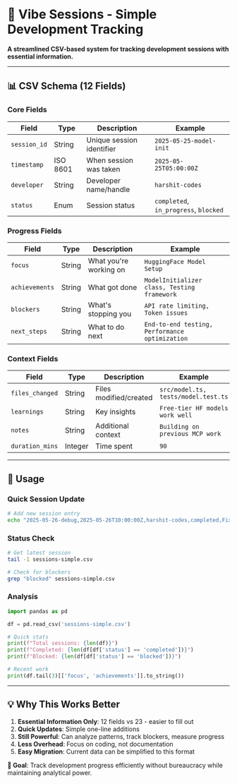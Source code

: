 # 🌟 Vibe Sessions - Simple Development Tracking

**A streamlined CSV-based system for tracking development sessions with essential information.**

---

## 📊 **CSV Schema (12 Fields)**

### **Core Fields**
| Field | Type | Description | Example |
|-------|------|-------------|---------|
| `session_id` | String | Unique session identifier | `2025-05-25-model-init` |
| `timestamp` | ISO 8601 | When session was taken | `2025-05-25T05:00:00Z` |
| `developer` | String | Developer name/handle | `harshit-codes` |
| `status` | Enum | Session status | `completed`, `in_progress`, `blocked` |

### **Progress Fields**
| Field | Type | Description | Example |
|-------|------|-------------|---------|
| `focus` | String | What you're working on | `HuggingFace Model Setup` |
| `achievements` | String | What got done | `ModelInitializer class, Testing framework` |
| `blockers` | String | What's stopping you | `API rate limiting, Token issues` |
| `next_steps` | String | What to do next | `End-to-end testing, Performance optimization` |

### **Context Fields**
| Field | Type | Description | Example |
|-------|------|-------------|---------|
| `files_changed` | String | Files modified/created | `src/model.ts, tests/model.test.ts` |
| `learnings` | String | Key insights | `Free-tier HF models work well` |
| `notes` | String | Additional context | `Building on previous MCP work` |
| `duration_mins` | Integer | Time spent | `90` |

---

## 🚀 **Usage**

### **Quick Session Update**
```bash
# Add new session entry
echo "2025-05-26-debug,2025-05-26T10:00:00Z,harshit-codes,completed,Fix search bug,Fixed null pointer,None,Test with real data,src/search.ts,Null checks are critical,Debug session,45" >> sessions-simple.csv
```

### **Status Check**
```bash
# Get latest session
tail -1 sessions-simple.csv

# Check for blockers
grep "blocked" sessions-simple.csv
```

### **Analysis**
```python
import pandas as pd

df = pd.read_csv('sessions-simple.csv')

# Quick stats
print(f"Total sessions: {len(df)}")
print(f"Completed: {len(df[df['status'] == 'completed'])}")
print(f"Blocked: {len(df[df['status'] == 'blocked'])}")

# Recent work
print(df.tail(3)[['focus', 'achievements']].to_string())
```

---

## 💡 **Why This Works Better**

1. **Essential Information Only**: 12 fields vs 23 - easier to fill out
2. **Quick Updates**: Simple one-line additions 
3. **Still Powerful**: Can analyze patterns, track blockers, measure progress
4. **Less Overhead**: Focus on coding, not documentation
5. **Easy Migration**: Current data can be simplified to this format

**🎯 Goal**: Track development progress efficiently without bureaucracy while maintaining analytical power.
